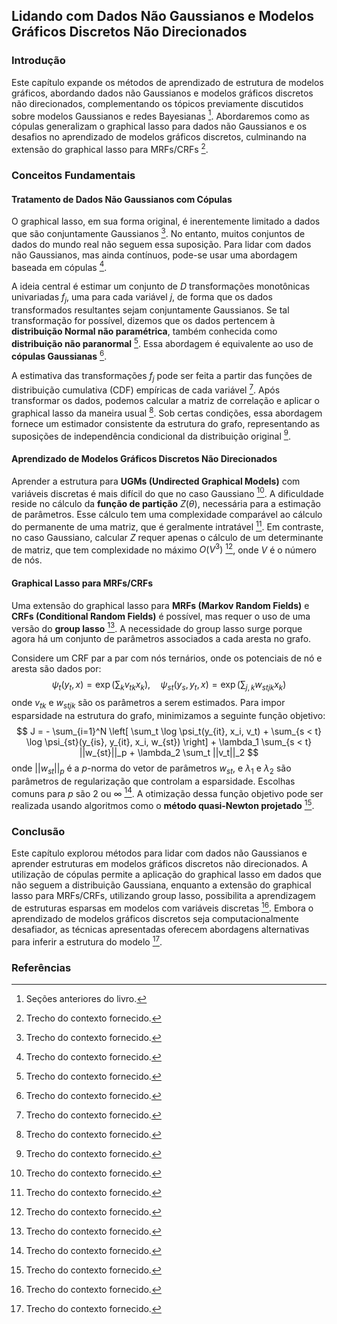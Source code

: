 ## Lidando com Dados Não Gaussianos e Modelos Gráficos Discretos Não Direcionados

### Introdução
Este capítulo expande os métodos de aprendizado de estrutura de modelos gráficos, abordando dados não Gaussianos e modelos gráficos discretos não direcionados, complementando os tópicos previamente discutidos sobre modelos Gaussianos e redes Bayesianas [^26]. Abordaremos como as cópulas generalizam o graphical lasso para dados não Gaussianos e os desafios no aprendizado de modelos gráficos discretos, culminando na extensão do graphical lasso para MRFs/CRFs [^942].

### Conceitos Fundamentais

#### Tratamento de Dados Não Gaussianos com Cópulas
O graphical lasso, em sua forma original, é inerentemente limitado a dados que são conjuntamente Gaussianos [^942]. No entanto, muitos conjuntos de dados do mundo real não seguem essa suposição. Para lidar com dados não Gaussianos, mas ainda contínuos, pode-se usar uma abordagem baseada em cópulas [^942].

A ideia central é estimar um conjunto de *D* transformações monotônicas univariadas $f_j$, uma para cada variável *j*, de forma que os dados transformados resultantes sejam conjuntamente Gaussianos. Se tal transformação for possível, dizemos que os dados pertencem à **distribuição Normal não paramétrica**, também conhecida como **distribuição não paranormal** [^942]. Essa abordagem é equivalente ao uso de **cópulas Gaussianas** [^942].

A estimativa das transformações $f_j$ pode ser feita a partir das funções de distribuição cumulativa (CDF) empíricas de cada variável [^942]. Após transformar os dados, podemos calcular a matriz de correlação e aplicar o graphical lasso da maneira usual [^942]. Sob certas condições, essa abordagem fornece um estimador consistente da estrutura do grafo, representando as suposições de independência condicional da distribuição original [^942].

#### Aprendizado de Modelos Gráficos Discretos Não Direcionados
Aprender a estrutura para **UGMs (Undirected Graphical Models)** com variáveis discretas é mais difícil do que no caso Gaussiano [^942]. A dificuldade reside no cálculo da **função de partição** $Z(\theta)$, necessária para a estimação de parâmetros. Esse cálculo tem uma complexidade comparável ao cálculo do permanente de uma matriz, que é geralmente intratável [^942]. Em contraste, no caso Gaussiano, calcular *Z* requer apenas o cálculo de um determinante de matriz, que tem complexidade no máximo $O(V^3)$ [^942], onde *V* é o número de nós.

#### Graphical Lasso para MRFs/CRFs
Uma extensão do graphical lasso para **MRFs (Markov Random Fields)** e **CRFs (Conditional Random Fields)** é possível, mas requer o uso de uma versão do **group lasso** [^942]. A necessidade do group lasso surge porque agora há um conjunto de parâmetros associados a cada aresta no grafo.

Considere um CRF par a par com nós ternários, onde os potenciais de nó e aresta são dados por:
$$ \psi_t(y_t, x) = \exp \left( \sum_k v_{tk} x_k \right), \quad \psi_{st}(y_s, y_t, x) = \exp \left( \sum_{j,k} w_{stjk} x_k \right) $$
onde $v_{tk}$ e $w_{stjk}$ são os parâmetros a serem estimados. Para impor esparsidade na estrutura do grafo, minimizamos a seguinte função objetivo:
$$ J = - \sum_{i=1}^N \left[ \sum_t \log \psi_t(y_{it}, x_i, v_t) + \sum_{s < t} \log \psi_{st}(y_{is}, y_{it}, x_i, w_{st}) \right] + \lambda_1 \sum_{s < t} ||w_{st}||_p + \lambda_2 \sum_t ||v_t||_2 $$
onde $||w_{st}||_p$ é a *p*-norma do vetor de parâmetros $w_{st}$, e $\lambda_1$ e $\lambda_2$ são parâmetros de regularização que controlam a esparsidade. Escolhas comuns para *p* são 2 ou $\infty$ [^942]. A otimização dessa função objetivo pode ser realizada usando algoritmos como o **método quasi-Newton projetado** [^942].

### Conclusão
Este capítulo explorou métodos para lidar com dados não Gaussianos e aprender estruturas em modelos gráficos discretos não direcionados. A utilização de cópulas permite a aplicação do graphical lasso em dados que não seguem a distribuição Gaussiana, enquanto a extensão do graphical lasso para MRFs/CRFs, utilizando group lasso, possibilita a aprendizagem de estruturas esparsas em modelos com variáveis discretas [^942]. Embora o aprendizado de modelos gráficos discretos seja computacionalmente desafiador, as técnicas apresentadas oferecem abordagens alternativas para inferir a estrutura do modelo [^942].

### Referências
[^26]: Seções anteriores do livro.
[^942]: Trecho do contexto fornecido.
<!-- END -->